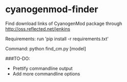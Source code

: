 cyanogenmod-finder
==================

Find download links of CyanogenMod package through http://oss.reflected.net/jenkins  
  
Requirements: run 'pip install -r requirements.txt'
  
Command: python find_cm.py [model]

###TO-DO:
* Prettify commandline output
* Add more commandline options
